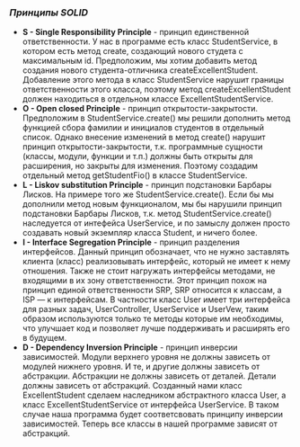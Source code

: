 ### *Принципы SOLID*
* **S - Single Responsibility Principle** - принцип единственной ответственности. 
У нас в программе есть класс StudentService, в котором есть метод create, создающий нового студета с максимальным id. 
Предположим, мы хотим добавить метод создания нового студента-отличника createExcellentStudent. Добавление этого метода в класс
  StudentService нарушит границы ответственности этого класса, поэтому метод createExcellentStudent должен находиться в отдельном 
классе ExcellentStudentService.
* **O - Open closed Principle** - принцип открытости-закрытости.
Предположим в StudentService.create() мы решили дополнить метод функцией сбора фамилии и инициалов студентов в отдельный список.
Однако внесение изменений в метод create() нарушит принцип открытости-закрытости, т.к. программные сущности 
(классы, модули, функции и т.п.) должны быть открыты для расширения, но закрыты для изменения. Поэтому создадим отдельный метод
getStudentFio() в классе StudentService.
* **L - Liskov substitution Principle** - принцип подстановки Барбары Лисков.
На примере того же StudentService.create(). Если бы мы дополнили метод новым функционалом, 
мы бы нарушили принцип подстановки Барбары Лисков, т.к. метод StudentService.create() наследуется от интефейса UserService,
и по замыслу должен просто создавать новый экземпляр класса Student, и ничего более.
* **I -  Interface Segregation Principle** - принцип разделения интерфейсов.
  Данный принцип обозначает, что не нужно заставлять клиента (класс) реализовывать интерфейс, который не имеет к нему отношения.
Также не стоит нагружать интерфейсы методами, не входящими в их зону ответственности.
  Этот принцип похож на принцип единой ответственности SRP, SRP относится к классам, а ISP — к интерфейсам. В частности класс User имеет три интерфейса для разных задач, UserController, UserService и UserVew, таким образом используются только те методы которые им необходимы, что улучшает код и позволяет лучше поддерживать и расширять его в будущем.
* **D - Dependency Inversion Principle** - принцип инверсии зависимостей.
  Модули верхнего уровня не должны зависеть от модулей нижнего уровня. И те, и другие должны зависеть от абстракции. Абстракции не должны зависеть от деталей. Детали должны зависеть от абстракций.
Созданный нами класс ExcellentStudent сделаем наследником абстрактного класса User, а класс ExcellentStudentService
от интерфейса UserService. В таком случае наша программа будет соответсвовать принципу инверсии зависимостей.
Теперь все классы в нашей программе зависят от абстракций.
